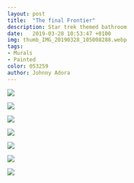 ```yaml
---
layout: post
title:  "The final Frontier"
description: Star trek themed bathroom
date:   2019-03-28 10:53:47 +0100
img: thumb_IMG_20190328_105008288.webp
tags: 
- Murals
- Painted
color: 053259
author: Johnny Adora
---
```


![]({{site.baseurl}}/images/IMG_20190328_105324773.jpg)

![]({{site.baseurl}}/images/IMG_20190328_105344051.jpg)

![]({{site.baseurl}}/images/IMG_20190328_105409835.jpg)

![]({{site.baseurl}}/images/IMG_20190328_111637144.jpg)

![]({{site.baseurl}}/images/IMG_20190328_105114685.jpg)

![]({{site.baseurl}}/images/IMG_20190328_105026739~2.jpg)

![]({{site.baseurl}}/images/IMG_20190328_105008288.jpg)
